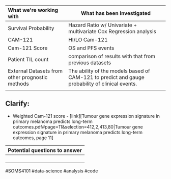 
| What we're working with                         | What has been Investigated                                                                      |
|:----------------------------------------------- | ----------------------------------------------------------------------------------------------- |
| Survival Probability                            | Hazard Ratio w/ Univariate + multivariate Cox Regression analysis                               |
| CAM-121                                         | HI/LO Cam-121                                                                                   |
| Cam-121 Score                                   | OS and PFS events                                                                               |
| Patient TIL count                               | comparison of results with that from previous datasets                                          |
| External Datasets from other prognostic methods | The ability of the models based of CAM-121 to predict and gauge probability of clinical events. |
|                                                 |                                                                                                 |

## Clarify:
- Weighted Cam-121 score - [link][Tumour gene expression signature in primary melanoma predicts long-term outcomes.pdf#page=11&selection=412,2,413,80|Tumour gene expression signature in primary melanoma predicts long-term outcomes, page 11]

| Potential questions to answer |
| ---- |
|  |
|  |
|  |
|  |

#SOMS4101 #data-science #analysis #code 